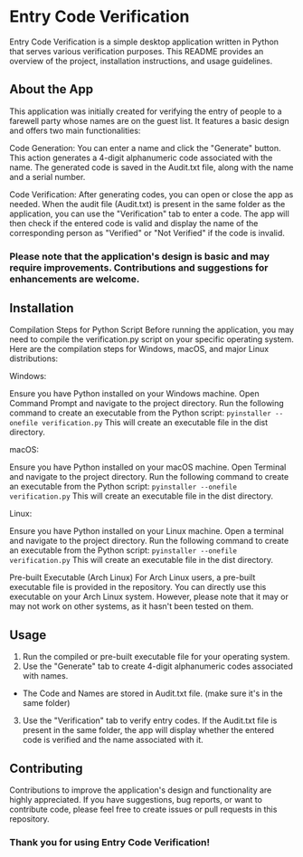 # Entry Code Verification

Entry Code Verification is a simple desktop application written in Python that serves various verification purposes. This README provides an overview of the project, installation instructions, and usage guidelines.

## About the App

This application was initially created for verifying the entry of people to a farewell party whose names are on the guest list. It features a basic design and offers two main functionalities:

Code Generation: You can enter a name and click the "Generate" button. This action generates a 4-digit alphanumeric code associated with the name. The generated code is saved in the Audit.txt file, along with the name and a serial number.

Code Verification: After generating codes, you can open or close the app as needed. When the audit file (Audit.txt) is present in the same folder as the application, you can use the "Verification" tab to enter a code. The app will then check if the entered code is valid and display the name of the corresponding person as "Verified" or "Not Verified" if the code is invalid.

### Please note that the application's design is basic and may require improvements. Contributions and suggestions for enhancements are welcome.

## Installation

Compilation Steps for Python Script
Before running the application, you may need to compile the verification.py script on your specific operating system. Here are the compilation steps for Windows, macOS, and major Linux distributions:

Windows:

Ensure you have Python installed on your Windows machine.
Open Command Prompt and navigate to the project directory.
Run the following command to create an executable from the Python script:
`pyinstaller --onefile verification.py`
This will create an executable file in the dist directory.

macOS:

Ensure you have Python installed on your macOS machine.
Open Terminal and navigate to the project directory.
Run the following command to create an executable from the Python script:
`pyinstaller --onefile verification.py`
This will create an executable file in the dist directory.

Linux:

Ensure you have Python installed on your Linux machine.
Open a terminal and navigate to the project directory.
Run the following command to create an executable from the Python script:
`pyinstaller --onefile verification.py`
This will create an executable file in the dist directory.

Pre-built Executable (Arch Linux)
For Arch Linux users, a pre-built executable file is provided in the repository. You can directly use this executable on your Arch Linux system. However, please note that it may or may not work on other systems, as it hasn't been tested on them.

## Usage

1. Run the compiled or pre-built executable file for your operating system.
2. Use the "Generate" tab to create 4-digit alphanumeric codes associated with names.
  - The Code and Names are stored in Audit.txt file. (make sure it's in the same folder)
3. Use the "Verification" tab to verify entry codes. If the Audit.txt file is present in the same folder, the app will display whether the entered code is verified and the name associated with it.

## Contributing

Contributions to improve the application's design and functionality are highly appreciated. If you have suggestions, bug reports, or want to contribute code, please feel free to create issues or pull requests in this repository.

### Thank you for using Entry Code Verification!
